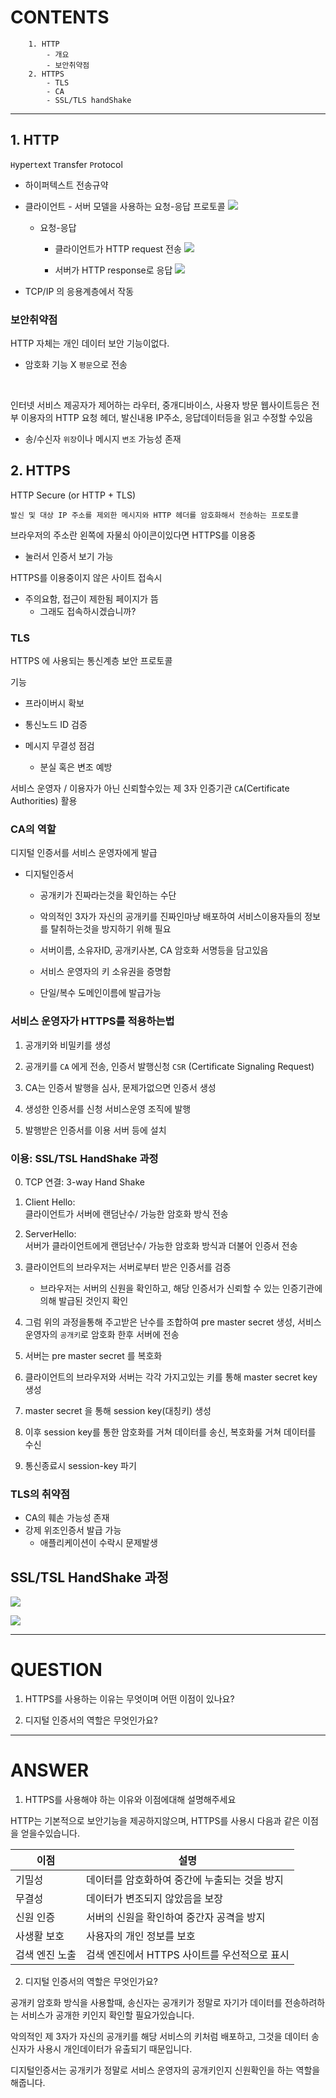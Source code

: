 # CONTENTS
```
    1. HTTP
        - 개요
        - 보안취약점
    2. HTTPS
        - TLS
        - CA
        - SSL/TLS handShake
```
---

## 1. HTTP 

`H`yper`t`ext `T`ransfer `P`rotocol

- 하이퍼텍스트 전송규약

- 클라이언트 - 서버 모델을 사용하는 요청-응답 프로토콜
    ![](https://media.geeksforgeeks.org/wp-content/uploads/20210905091508/ImageOfHTTPRequestResponse-660x374.png)
    - 요청-응답
        - 클라이언트가 HTTP request 전송
        ![](https://flylib.com/books/4/253/1/html/2/images/0131472275/graphics/17fig01.gif)

        - 서버가 HTTP response로 응답
        ![](https://media.geeksforgeeks.org/wp-content/uploads/20210905094321/StructureOfAHTTPResponse.png)

- TCP/IP 의 응용계층에서 작동

### 보안취약점

HTTP 자체는 개인 데이터 보안 기능이없다.
- 암호화 기능 X `평문`으로 전송

<br>

인터넷 서비스 제공자가 제어하는 라우터, 중개디바이스, 사용자 방문 웹사이트등은 전부 
이용자의 HTTP 요청 헤더, 발신내용 IP주소, 응답데이터등을 읽고 수정할 수있음

- 송/수신자 `위장`이나 메시지 `변조` 가능성 존재 


## 2. HTTPS


HTTP Secure (or HTTP + TLS)

```
발신 및 대상 IP 주소를 제외한 메시지와 HTTP 헤더를 암호화해서 전송하는 프로토콜
```

브라우저의 주소란 왼쪽에 자물쇠 아이콘이있다면 HTTPS를 이용중
- 눌러서 인증서 보기 가능

HTTPS를 이용중이지 않은 사이트 접속시
- 주의요함, 접근이 제한됨 페이지가 뜸
    - 그래도 접속하시겠습니까?


### TLS

HTTPS 에 사용되는 통신계층 보안 프로토콜


기능
- 프라이버시 확보

- 통신노드 ID 검증

- 메시지 무결성 점검
    - 분실 혹은 변조 예방


서비스 운영자 / 이용자가 아닌 신뢰할수있는 제 3자 인증기관 `CA`(Certificate Authorities) 활용

### CA의 역할

디지털 인증서를 서비스 운영자에게 발급


- 디지털인증서
    - 공개키가 진짜라는것을 확인하는 수단
    - 악의적인 3자가 자신의 공개키를 진짜인마냥 배포하여 서비스이용자들의 정보를 탈취하는것을 방지하기 위해 필요

    - 서버이름, 소유자ID, 공개키사본, CA 암호화 서명등을 담고있음
    - 서비스 운영자의 키 소유권을 증명함
    - 단일/복수 도메인이름에 발급가능


### 서비스 운영자가 HTTPS를 적용하는법

1. 공개키와 비밀키를 생성

2. 공개키를 `CA` 에게 전송, 인증서 발행신청 `CSR` (Certificate Signaling Request)

3. CA는 인증서 발행을 심사, 문제가없으면 인증서 생성

4. 생성한 인증서를 신청 서비스운영 조직에 발행

5. 발행받은 인증서를 이용 서버 등에 설치

### 이용:  SSL/TSL HandShake 과정



0. TCP 연결: 3-way Hand Shake 

1. Client Hello: <br>  클라이언트가 서버에 랜덤난수/ 가능한 암호화 방식 전송 

2. ServerHello:  <br> 서버가 클라이언트에게 랜덤난수/ 가능한 암호화 방식과 더불어 인증서 전송

3. 클라이언트의 브라우저는 서버로부터 받은 인증서를 검증
    - 브라우저는 서버의 신원을 확인하고, 해당 인증서가 신뢰할 수 있는 인증기관에 의해 발급된 것인지 확인

4. 그럼 위의 과정을통해 주고받은 난수를 조합하여 pre master secret 생성, 서비스 운영자의 `공개키`로 암호화 한후 서버에 전송

5. 서버는 pre master secret 를 복호화

5. 클라이언트의 브라우저와 서버는 각각 가지고있는 키를 통해 master secret key 생성

6. master secret 을 통해 session key(대칭키) 생성

7. 이후 session key를 통한 암호화를 거쳐 데이터를 송신, 복호화룰 거쳐 데이터를 수신

8. 통신종료시 session-key 파기


### TLS의 취약점

- CA의 훼손 가능성 존재
- 강제 위조인증서 발급 가능
    - 애플리케이션이 수락시 문제발생


## SSL/TSL HandShake 과정

![](https://media.geeksforgeeks.org/wp-content/cdn-uploads/20201212102658/HTTP-Request-TCP-TLS.png)


![](https://www.exoprise.com/wp-content/uploads/ssl-setup-diagram.png)

---

# QUESTION


1. HTTPS를 사용하는 이유는 무엇이며 어떤 이점이 있나요?


2. 디지털 인증서의 역할은 무엇인가요?

---

# ANSWER

1. HTTPS를 사용해야 하는 이유와 이점에대해 설명해주세요


HTTP는 기본적으로 보안기능을 제공하지않으며, HTTPS를 사용시 다음과 같은 이점을 얻을수있습니다.

| 이점 | 설명|
|--|--|
|기밀성|데이터를 암호화하여 중간에 누출되는 것을 방지|
|무결성| 데이터가 변조되지 않았음을 보장|
|신원 인증|서버의 신원을 확인하여 중간자 공격을 방지|
|사생활 보호|사용자의 개인 정보를 보호|
|검색 엔진 노출|검색 엔진에서 HTTPS 사이트를 우선적으로 표시|


2. 디지털 인증서의 역할은 무엇인가요?

공개키 암호화 방식을 사용할때, 송신자는 공개키가 정말로 자기가 데이터를 전송하려하는 서비스가 공개한 키인지 확인할 필요가있습니다.

악의적인 제 3자가 자신의 공개키를 해당 서비스의 키처럼 배포하고, 그것을 데이터 송신자가 사용시 개인데이터가 유출되기 때문입니다.

디지털인증서는 공개키가 정말로 서비스 운영자의 공개키인지 신원확인을 하는 역할을 해줍니다.